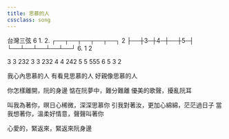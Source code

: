 ```yaml
---
title: 思慕的人
cssclass: song
---
```


台灣三弦
6        1.     2.
  ┌──┬──┬──┬──┬──┐
2 ├──┼3─┼4─┼──┼5─┤
  └──┴──┴──┴──┴──┘
6.       1     2

3 3 232
3 3 232
4 4 242
5 5 555
6 5 3 2

我心內思慕的人
有看見思慕的人
好親像思慕的人

你怎樣離開，阮的身邊
惦在阮夢中，難分難離
優美的歌聲，擾亂阮耳

叫我為著你，暝日心稀微，深深思慕你
引我對著汝，更加心綿綿，茫茫過日子
當我想著你，溫柔好情意，聲聲叫著你

心愛的，緊返來，緊返來阮身邊
